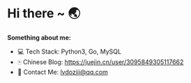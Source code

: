# Hi there ~ 🌏

<!--
**lvdoziii/lvdoziii** is a ✨ _special_ ✨ repository because its `README.md` (this file) appears on your GitHub profile.

Here are some ideas to get you started:

- 🔭 I’m currently working on ...
- 🌱 I’m currently learning ...
- 👯 I’m looking to collaborate on ...
- 🤔 I’m looking for help with ...
- 💬 Ask me about ...
- 📫 How to reach me: ...
- 😄 Pronouns: ...
- ⚡ Fun fact: ...
-->

**Something about me:**
- 💻 Tech Stack:  Python3, Go, MySQL
- 🀄 Chinese Blog:  https://juejin.cn/user/3095849305117662
- 📧 Contact Me:  lvdoziii@qq.com
